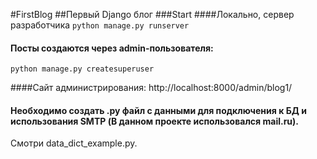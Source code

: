 #FirstBlog
##Первый Django блог
###Start
####Локально, сервер разработчика
<code>python manage.py runserver</code>

#### Посты создаются через admin-пользователя:
<code>python manage.py createsuperuser</code>

####Cайт администрирования:
http://localhost:8000/admin/blog1/



#### Необходимо создать .py файл с данными для подключения к БД и использования SMTP (В данном проекте использовался mail.ru).
Смотри data_dict_example.py.